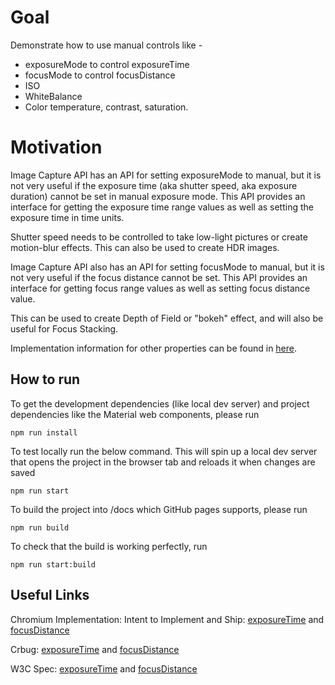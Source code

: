 # Goal

Demonstrate how to use manual controls like -
* exposureMode to control exposureTime
* focusMode to control focusDistance
* ISO
* WhiteBalance
* Color temperature, contrast, saturation.

# Motivation

Image Capture API has an API for setting exposureMode to manual,
but it is not very useful if the exposure time (aka shutter speed,
aka exposure duration) cannot be set in manual exposure mode.
This API provides an interface for getting the exposure time range values
as well as setting the exposure time in time units.

Shutter speed needs to be controlled to take low-light pictures or
create motion-blur effects. This can also be used to create HDR images.

Image Capture API also has an API for setting focusMode to manual,
but it is not very useful if the focus distance cannot be set.
This API provides an interface for getting focus range values as
well as setting focus distance value.

This can be used to create Depth of Field or "bokeh" effect, and
will also be useful for Focus Stacking.

Implementation information for other properties can be found in [here](https://github.com/w3c/mediacapture-image/blob/master/implementation-status.md).

## How to run

To get the development dependencies (like local dev server) and project
dependencies like the Material web components, please run

`npm run install`

To test locally run the below command. This will spin up a local dev server
that opens the project in the browser tab and reloads it when changes are saved

`npm run start`

To build the project into /docs which GitHub pages supports, please run

`npm run build`

To check that the build is working perfectly, run

`npm run start:build`


## Useful Links

Chromium Implementation:
Intent to Implement and Ship:
[exposureTime](https://groups.google.com/a/chromium.org/forum/#!topic/blink-dev/ls3wQSoHOUY) and [focusDistance](https://groups.google.com/a/chromium.org/forum/#!topic/blink-dev/oNxzXaFY9c8)


Crbug:
[exposureTime](https://bugs.chromium.org/p/chromium/issues/detail?id=823316) and [focusDistance](https://bugs.chromium.org/p/chromium/issues/detail?id=732807)


W3C Spec:
[exposureTime](https://github.com/w3c/mediacapture-image/issues/199) and
[focusDistance](https://github.com/w3c/mediacapture-image/pull/175)